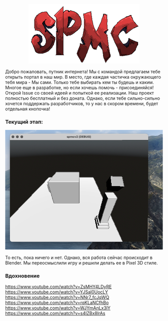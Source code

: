 <div align="center">
    <img src="./LongNameLogo.png">

</div>

Добро пожаловать, путник интернета! Мы с командой предлагаем тебе открыть портал в наш мир. В место, где каждая частичка окружающего тебя мира - Мы сами. Только тебе выбирать кем ты будешь и каким.
Многое еще в разработке, но если хочешь помочь - присоединяйся! Открой Issue со своей идеей и попыткой ее реализации. Наш проект полностью бесплатный и без доната. Однако, если тебе сильно-сильно хочется поддержать разработчиков, то у нас в скором времени, будет отдельная кнопочка!


### Текущий этап:
<img src="./Docs/Screenshots/ShadedCubes.png"/>

То есть, пока ничего и нет. Однако, вся работа сейчас происходит в Blender. Мы переосмыслили игру и решили делать ее в Pixel 3D стиле.

### Вдохновение

https://www.youtube.com/watch?v=ZsMHY4LDyRE
https://www.youtube.com/watch?v=YJSal0UocLY
https://www.youtube.com/watch?v=NNr7_fcJqWQ
https://www.youtube.com/watch?v=rqKLaNCfhBo
https://www.youtube.com/watch?v=WJYmAnLx3lY
https://www.youtube.com/watch?v=s4IZBx8lrAs
